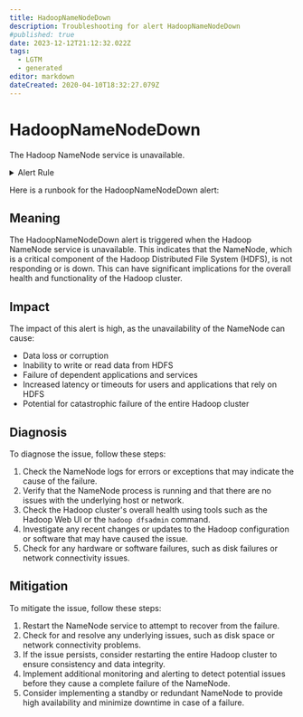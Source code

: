 ```yaml
---
title: HadoopNameNodeDown
description: Troubleshooting for alert HadoopNameNodeDown
#published: true
date: 2023-12-12T21:12:32.022Z
tags: 
  - LGTM
  - generated
editor: markdown
dateCreated: 2020-04-10T18:32:27.079Z
---
```


# HadoopNameNodeDown

The Hadoop NameNode service is unavailable.

<details>
  <summary>Alert Rule</summary>

{{% rule "hadoop/jmx_exporter.yml" "HadoopNameNodeDown" %}}

{{% comment %}}

```yaml
alert: HadoopNameNodeDown
expr: up{job="hadoop-namenode"} == 0
for: 5m
labels:
    severity: critical
annotations:
    summary: Hadoop Name Node Down (instance {{ $labels.instance }})
    description: |-
        The Hadoop NameNode service is unavailable.
          VALUE = {{ $value }}
          LABELS = {{ $labels }}
    runbook: https://github.com/srerun/prometheus-alerts/blob/main/content/runbooks/jmx_exporter/HadoopNameNodeDown.md

```

{{% /comment %}}

</details>


Here is a runbook for the HadoopNameNodeDown alert:

## Meaning

The HadoopNameNodeDown alert is triggered when the Hadoop NameNode service is unavailable. This indicates that the NameNode, which is a critical component of the Hadoop Distributed File System (HDFS), is not responding or is down. This can have significant implications for the overall health and functionality of the Hadoop cluster.

## Impact

The impact of this alert is high, as the unavailability of the NameNode can cause:

* Data loss or corruption
* Inability to write or read data from HDFS
* Failure of dependent applications and services
* Increased latency or timeouts for users and applications that rely on HDFS
* Potential for catastrophic failure of the entire Hadoop cluster

## Diagnosis

To diagnose the issue, follow these steps:

1. Check the NameNode logs for errors or exceptions that may indicate the cause of the failure.
2. Verify that the NameNode process is running and that there are no issues with the underlying host or network.
3. Check the Hadoop cluster's overall health using tools such as the Hadoop Web UI or the `hadoop dfsadmin` command.
4. Investigate any recent changes or updates to the Hadoop configuration or software that may have caused the issue.
5. Check for any hardware or software failures, such as disk failures or network connectivity issues.

## Mitigation

To mitigate the issue, follow these steps:

1. Restart the NameNode service to attempt to recover from the failure.
2. Check for and resolve any underlying issues, such as disk space or network connectivity problems.
3. If the issue persists, consider restarting the entire Hadoop cluster to ensure consistency and data integrity.
4. Implement additional monitoring and alerting to detect potential issues before they cause a complete failure of the NameNode.
5. Consider implementing a standby or redundant NameNode to provide high availability and minimize downtime in case of a failure.